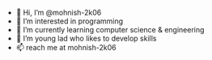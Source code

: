 - 👋 Hi, I’m @mohnish-2k06
- 👀 I’m interested in programming
- 🌱 I’m currently learning computer science & engineering
- 💞️ I’m young lad who likes to develop skills
- 📫 reach me at mohnish-2k06
